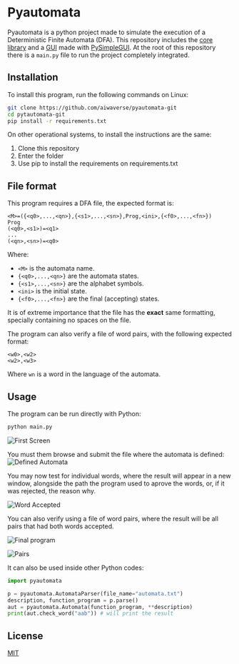 # Pyautomata

Pyautomata is a python project made to simulate the execution of a Deterministic Finite Automata (DFA). This repository includes the [core library](https://github.com/aiwaverse/pyautomata-git/tree/main/pyautomata/core) and a [GUI](https://github.com/aiwaverse/pyautomata-git/tree/main/pyautomata/gui) made with [PySimpleGUI](https://pypi.org/project/PySimpleGUI/). At the root of this repository there is a ```main.py``` file to run the project completely integrated.

## Installation

To install this program, run the following commands on Linux:

```bash
git clone https://github.com/aiwaverse/pyautomata-git
cd pytautomata-git
pip install -r requirements.txt
```
On other operational systems, to install the instructions are the same:
1. Clone this repository
2. Enter the folder
3. Use pip to install the requirements on requirements.txt
## File format
This program requires a DFA file, the expected format is:
```
<M>=({<q0>,...,<qn>},{<s1>,...,<sn>},Prog,<ini>,{<f0>,...,<fn>})
Prog
(<q0>,<s1>)=<q1>
...
(<qn>,<sn>)=<q0>
```
Where:
* ```<M>``` is the automata name.
* ```{<q0>,...,<qn>}``` are the automata states.
* ```{<s1>,...,<sn>}``` are the alphabet symbols. 
* ```<ini>``` is the initial state.
* ```{<f0>,...,<fn>}``` are the final (accepting) states.

It is of extreme importance that the file has the **exact** same formatting, specially containing no spaces on the file.

The program can also verify a file of word pairs, with the following expected format:
```
<w0>,<w2>
<w2>,<w3>
```
Where ```wn``` is a word in the language of the automata.
## Usage
The program can be run directly with Python:
```bash
python main.py
```
![First Screen](https://raw.githubusercontent.com/aiwaverse/pyautomata-git/GUI-Refactor/images/program_initial.png)

You must them browse and submit the file where the automata is defined:
![Defined Automata](https://raw.githubusercontent.com/aiwaverse/pyautomata-git/GUI-Refactor/images/program_automata_submitter.png)

You may now test for individual words, where the result will appear in a new window, alongside the path the program used to aprove the words, or, if it was rejected, the reason why.

![Word Accepted](https://raw.githubusercontent.com/aiwaverse/pyautomata-git/GUI-Refactor/images/word_accepted.png)

You can also verify using a file of word pairs, where the result will be all pairs that had both words accepted.

![Final program](https://raw.githubusercontent.com/aiwaverse/pyautomata-git/GUI-Refactor/images/program_final.png)

![Pairs](https://raw.githubusercontent.com/aiwaverse/pyautomata-git/GUI-Refactor/images/pairs.png)

It can also be used inside other Python codes:
```python
import pyautomata

p = pyautomata.AutomataParser(file_name="automata.txt")
description, function_program = p.parse()
aut = pyautomata.Automata(function_program, **description)
print(aut.check_word("aab")) # will print the result
```

## License
[MIT](https://choosealicense.com/licenses/mit/)